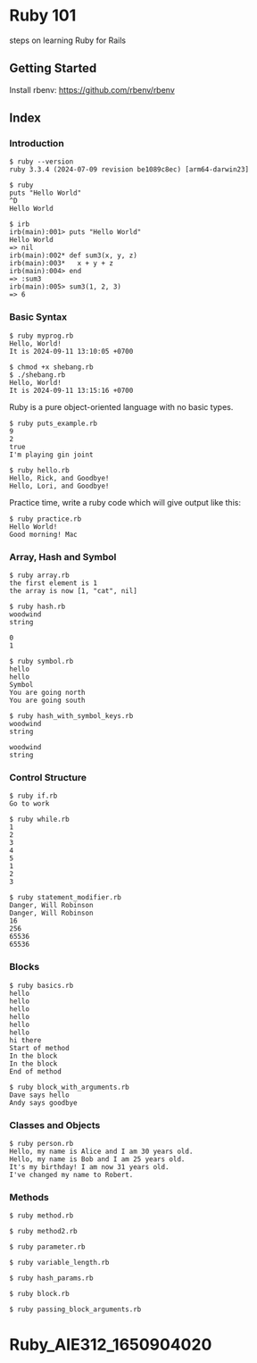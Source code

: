 # Ruby 101
steps on learning Ruby for Rails

## Getting Started
Install rbenv: https://github.com/rbenv/rbenv

## Index
### Introduction
```
$ ruby --version
ruby 3.3.4 (2024-07-09 revision be1089c8ec) [arm64-darwin23]
```
```
$ ruby
puts "Hello World"
^D
Hello World
```
```
$ irb
irb(main):001> puts "Hello World"
Hello World
=> nil
irb(main):002* def sum3(x, y, z)
irb(main):003*   x + y + z
irb(main):004> end
=> :sum3
irb(main):005> sum3(1, 2, 3)
=> 6
```

### Basic Syntax
```
$ ruby myprog.rb
Hello, World!
It is 2024-09-11 13:10:05 +0700
```

```
$ chmod +x shebang.rb
$ ./shebang.rb
Hello, World!
It is 2024-09-11 13:15:16 +0700
```

Ruby is a pure object-oriented language with no basic types.
```
$ ruby puts_example.rb
9
2
true
I'm playing gin joint
```

```
$ ruby hello.rb
Hello, Rick, and Goodbye!
Hello, Lori, and Goodbye!
```

Practice time, write a ruby code which will give output like this:
```
$ ruby practice.rb
Hello World!
Good morning! Mac
```

### Array, Hash and Symbol
```
$ ruby array.rb
the first element is 1
the array is now [1, "cat", nil]
```

```
$ ruby hash.rb
woodwind
string

0
1
```

```
$ ruby symbol.rb
hello
hello
Symbol
You are going north
You are going south
```

```
$ ruby hash_with_symbol_keys.rb
woodwind
string

woodwind
string
```
### Control Structure
```
$ ruby if.rb
Go to work
```

```
$ ruby while.rb
1
2
3
4
5
1
2
3
```

```
$ ruby statement_modifier.rb
Danger, Will Robinson
Danger, Will Robinson
16
256
65536
65536
```
### Blocks
```
$ ruby basics.rb
hello
hello
hello
hello
hello
hello
hi there
Start of method
In the block
In the block
End of method
```

```
$ ruby block_with_arguments.rb
Dave says hello
Andy says goodbye
```
### Classes and Objects
```
$ ruby person.rb
Hello, my name is Alice and I am 30 years old.
Hello, my name is Bob and I am 25 years old.
It's my birthday! I am now 31 years old.
I've changed my name to Robert.
```

### Methods
```
$ ruby method.rb
```

```
$ ruby method2.rb
```

```
$ ruby parameter.rb
```

```
$ ruby variable_length.rb
```

```
$ ruby hash_params.rb
```

```
$ ruby block.rb
```

```
$ ruby passing_block_arguments.rb
```

# Ruby_AIE312_1650904020
